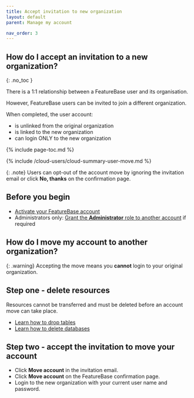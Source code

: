 ```yaml
---
title: Accept invitation to new organization
layout: default
parent: Manage my account

nav_order: 3
---
```


## How do I accept an invitation to a new organization?
{: .no_toc }

There is a 1:1 relationship between a FeatureBase user and its organisation.

However, FeatureBase users can be invited to join a different organization.

When completed, the user account:
* is unlinked from the original organization
* is linked to the new organization
* can login ONLY to the new organization

{% include page-toc.md %}

{% include /cloud-users/cloud-summary-user-move.md %}

{: .note}
Users can opt-out of the account move by ignoring the invitation email or click **No, thanks** on the confirmation page.

## Before you begin

* [Activate your FeatureBase account](/docs/cloud/my-account/cloud-user-activate-account)
* Administrators only: [Grant the **Administrator** role to another account](/docs/cloud/cloud-users/cloud-user-edit-role) if required

## How do I move my account to another organization?

{: .warning}
Accepting the move means you **cannot** login to your original organization.

## Step one - delete resources

Resources cannot be transferred and must be deleted before an account move can take place.

* [Learn how to drop tables](/docs/cloud/cloud-tables/cloud-table-delete)
* [Learn how to delete databases](/docs/cloud/cloud-databases/cloud-db-delete)

## Step two - accept the invitation to move your account

* Click **Move account** in the invitation email.
* Click **Move account** on the FeatureBase confirmation page.
* Login to the new organization with your current user name and password.
